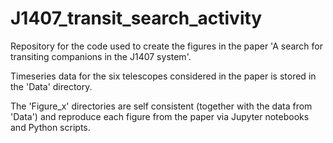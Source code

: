 # J1407_transit_search_activity
Repository for the code used to create the figures in the paper 'A search for transiting companions in the J1407 system'.

Timeseries data for the six telescopes considered in the paper is stored in the 'Data' directory. 

The 'Figure_x' directories are self consistent (together with the data from 'Data') and reproduce each figure from the paper via Jupyter notebooks and Python scripts.
